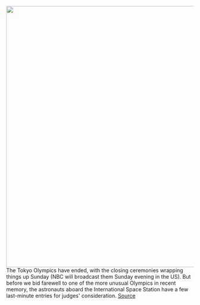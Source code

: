 <img src='https://cdn.vox-cdn.com/thumbor/k08NklGAOV96pS-mZWHITCWZ3Zo=/0x0:1782x1006/1200x800/filters:focal(749x361:1033x645)/cdn.vox-cdn.com/uploads/chorus_image/image/69695471/iss_space_olympics.0.png' width='700px' /><br/>
The Tokyo Olympics have ended, with the closing ceremonies wrapping things up Sunday (NBC will broadcast them Sunday evening in the US). But before we bid farewell to one of the more unusual Olympics in recent memory, the astronauts aboard the International Space Station have a few last-minute entries for judges' consideration.
<a href='https://www.theverge.com/2021/8/8/22615422/astronauts-esa-jaxa-space-olympics-iss-tokyo-paris'> Source <a/>